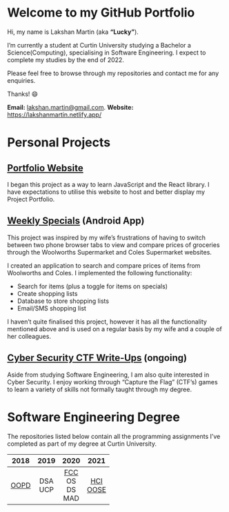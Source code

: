 # Welcome to my GitHub Portfolio

Hi, my name is Lakshan Martin (aka **“Lucky”**). 

I’m currently a student at Curtin University studying a Bachelor a Science(Computing), specialising in Software Engineering. I expect to complete my studies by the end of 2022.

Please feel free to browse through my repositories and contact me for any enquiries.

Thanks! :smile:

**Email:** [lakshan.martin@gmail.com](mailto:lakshan.martin@gmail.com).
**Website:** https://lakshanmartin.netlify.app/





# Personal Projects

## [Portfolio Website](https://github.com/LakshanMartin/Portfolio_Website)

I began this project as a way to learn JavaScript and the React library. I have expectations to utilise this website to host and better display my Project Portfolio.


## [Weekly Specials](https://github.com/LakshanMartin/Weekly_Specials) (Android App)

This project was inspired by my wife’s frustrations of having to switch between two phone browser tabs to view and compare prices of groceries through the Woolworths Supermarket and Coles Supermarket websites. 

I created an application to search and compare prices of items from Woolworths and Coles. I implemented the following functionality:

- Search for items (plus a toggle for items on specials)
- Create shopping lists
- Database to store shopping lists
- Email/SMS shopping list

I haven’t quite finalised this project, however it has all the functionality mentioned above and is used on a regular basis by my wife and a couple of her colleagues. 


## [Cyber Security CTF Write-Ups](https://github.com/LakshanMartin/CTF_WriteUps) (ongoing)

Aside from studying Software Engineering, I am also quite interested in Cyber Security. I enjoy working through “Capture the Flag” (CTF’s) games to learn a variety of skills not formally taught through my degree. 






# Software Engineering Degree

The repositories listed below contain all the programming assignments I’ve completed as part of my degree at Curtin University. 

|                     2018                      |     2019     |          2020          |    2021     |
| :-------------------------------------------: | :----------: | :--------------------: | :---------: |
| [OOPD](https://github.com/LakshanMartin/OOPD) | DSA <br> UCP | [FCC](https://github.com/LakshanMartin/FCC)<br>OS<br>DS<br>MAD | [HCI](https://github.com/LakshanMartin/HCI)<br>[OOSE](https://github.com/LakshanMartin/OOSE) |

